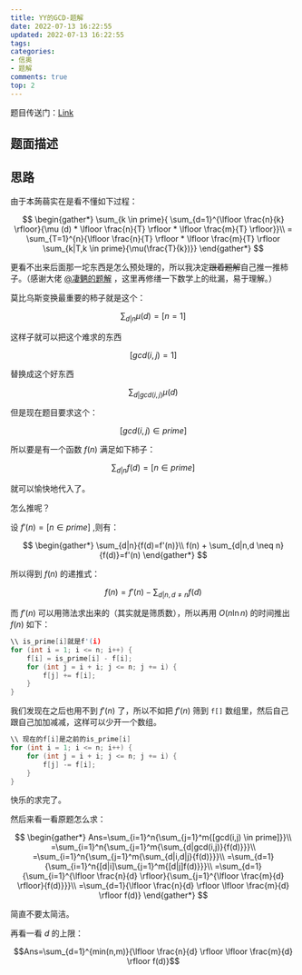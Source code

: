 ```yaml
---
title: YY的GCD-题解
date: 2022-07-13 16:22:55
updated: 2022-07-13 16:22:55
tags:
categories:
- 信奥
- 题解
comments: true
top: 2
---
```


题目传送门：[Link](https://www.luogu.com.cn/problem/P2257)

## 题面描述

<!-- more -->

## 思路

由于本蒟蒻实在是看不懂如下过程：

$$
\begin{gather*}
\sum_{k \in prime}{ \sum_{d=1}^{\lfloor \frac{n}{k} \rfloor}{\mu (d) * \lfloor \frac{n}{T} \rfloor * \lfloor \frac{m}{T} \rfloor}}\\
= \sum_{T=1}^{n}{\lfloor \frac{n}{T} \rfloor * \lfloor \frac{m}{T} \rfloor \sum_{k|T,k \in prime}{\mu(\frac{T}{k})}}
\end{gather*}
$$

更看不出来后面那一坨东西是怎么预处理的，所以我决定~~跟着题解~~自己推一推柿子。（感谢大佬 [@凄魉的题解](https://www.luogu.com.cn/blog/qlwpc/solutin-p2257) ，这里再修缮一下数学上的纰漏，易于理解。）

莫比乌斯变换最重要的柿子就是这个：  

$$\sum_{d|n}{\mu(d)}=[n=1]$$  

这样子就可以把这个难求的东西  

$$[gcd(i,j)=1]$$  

替换成这个好东西  

$$\sum_{d|gcd(i,j)}{\mu(d)}$$    

但是现在题目要求这个：  

$$[gcd(i,j) \in prime]$$  

所以要是有一个函数 $f(n)$ 满足如下柿子：  

$$\sum_{d|n}{f(d)=[n \in prime]}$$  

就可以愉快地代入了。  

怎么推呢？  

设 $f'(n)=[n \in prime]$ ,则有：

$$
\begin{gather*}
\sum_{d|n}{f(d)=f'(n)}\\
f(n) + \sum_{d|n,d \neq n}{f(d)}=f'(n)
\end{gather*}
$$

所以得到 $f(n)$ 的递推式：  

$$f(n)=f'(n)-\sum_{d|n,d \neq n}{f(d)}$$  

而 $f'(n)$ 可以用筛法求出来的（其实就是筛质数），所以再用 $O(n \ln n)$ 的时间推出 $f(n)$ 如下：  

```cpp
\\ is_prime[i]就是f'(i)
for (int i = 1; i <= n; i++) {
    f[i] = is_prime[i] - f[i];
    for (int j = i + i; j <= n; j += i) {
        f[j] += f[i];
    }
}
```

我们发现在之后也用不到 $f'(n)$ 了，所以不如把 $f'(n)$ 筛到 `f[]` 数组里，然后自己跟自己加加减减，这样可以少开一个数组。  

```cpp
\\ 现在的f[i]是之前的is_prime[i]
for (int i = 1; i <= n; i++) {
    for (int j = i + i; j <= n; j += i) {
        f[j] -= f[i];
    }
}
```

快乐的求完了。  

然后来看一看原题怎么求：

$$
\begin{gather*}
Ans=\sum_{i=1}^n{\sum_{j=1}^m{[gcd(i,j) \in prime]}}\\
=\sum_{i=1}^n{\sum_{j=1}^m{\sum_{d|gcd(i,j)}{f(d)}}}\\
=\sum_{i=1}^n{\sum_{j=1}^m{\sum_{d|i,d|j}{f(d)}}}\\
=\sum_{d=1}{\sum_{i=1}^n{[d|i]\sum_{j=1}^m{[d|j]f(d)}}}\\
=\sum_{d=1}{\sum_{i=1}^{\lfloor \frac{n}{d} \rfloor}{\sum_{j=1}^{\lfloor \frac{m}{d} \rfloor}{f(d)}}}\\
=\sum_{d=1}{\lfloor \frac{n}{d} \rfloor \lfloor \frac{m}{d} \rfloor f(d)}
\end{gather*}
$$

简直不要太简洁。

再看一看 $d$ 的上限：

$$Ans=\sum_{d=1}^{min(n,m)}{\lfloor \frac{n}{d} \rfloor \lfloor \frac{m}{d} \rfloor f(d)}$$



















